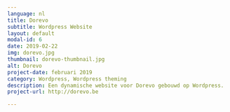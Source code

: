 ```yaml
---
language: nl
title: Dorevo
subtitle: Wordpress Website
layout: default
modal-id: 6
date: 2019-02-22
img: dorevo.jpg
thumbnail: dorevo-thumbnail.jpg
alt: Dorevo
project-date: februari 2019
category: Wordpress, Wordpress theming
description: Een dynamische website voor Dorevo gebouwd op Wordpress.
project-url: http://dorevo.be

---
```

